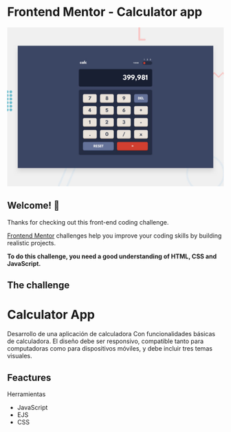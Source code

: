 # Frontend Mentor - Calculator app

![Design preview for the Calculator app coding challenge](./design/desktop-preview.jpg)

## Welcome! 👋

Thanks for checking out this front-end coding challenge.

[Frontend Mentor](https://www.frontendmentor.io) challenges help you improve your coding skills by building realistic projects.

**To do this challenge, you need a good understanding of HTML, CSS and JavaScript.**

## The challenge

# Calculator App
Desarrollo de una aplicación de calculadora 
Con funcionalidades básicas de calculadora.
El diseño debe ser responsivo, compatible tanto para computadoras como para dispositivos móviles, y debe incluir tres temas visuales.
## Feactures 
Herramientas
- JavaScript 
- EJS
- CSS

